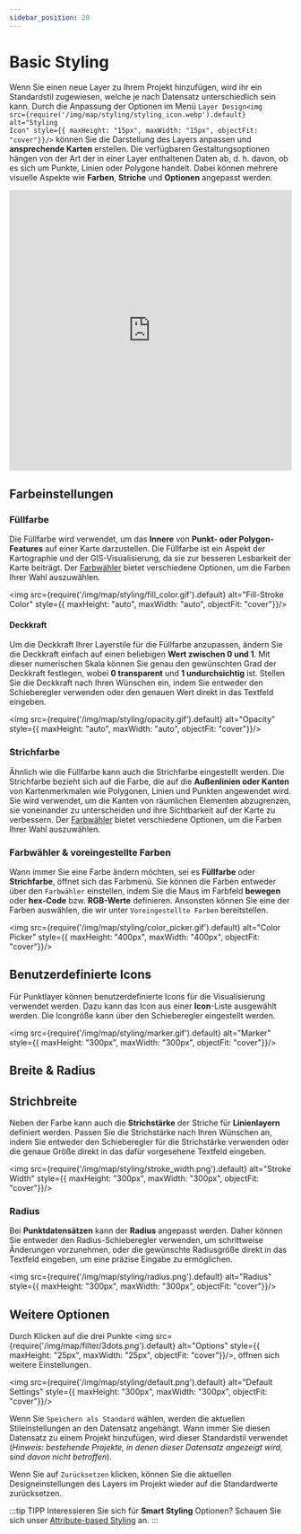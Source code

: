 ```yaml
---
sidebar_position: 20
---
```


# Basic Styling

Wenn Sie einen neue Layer zu Ihrem Projekt hinzufügen, wird ihr ein Standardstil zugewiesen, welche je nach Datensatz unterschiedlich sein kann. Durch die Anpassung der Optionen im Menü <code>Layer Design<img src={require('/img/map/styling/styling_icon.webp').default} alt="Styling Icon" style={{ maxHeight: "15px", maxWidth: "15px", objectFit: "cover"}}/></code> können Sie die Darstellung des Layers anpassen und **ansprechende Karten** erstellen. Die verfügbaren Gestaltungsoptionen hängen von der Art der in einer Layer enthaltenen Daten ab, d. h. davon, ob es sich um Punkte, Linien oder Polygone handelt. Dabei können mehrere visuelle Aspekte wie **Farben**, **Striche** und **Optionen** angepasst werden.

<iframe width="100%" height="500" src="https://www.youtube.com/embed/RZej6OfSBOs?si=L30N4-S753Hu6cm-" title="YouTube video player" frameborder="0" allow="accelerometer; autoplay; clipboard-write; encrypted-media; gyroscope; picture-in-picture; web-share" referrerpolicy="strict-origin-when-cross-origin" allowfullscreen></iframe>

## Farbeinstellungen

### Füllfarbe

Die Füllfarbe wird verwendet, um das **Innere** von **Punkt- oder Polygon-Features** auf einer Karte darzustellen. Die Füllfarbe ist ein Aspekt der Kartographie und der GIS-Visualisierung, da sie zur besseren Lesbarkeit der Karte beiträgt. Der [Farbwähler](#farbwähler--voreingestellte-farben) bietet verschiedene Optionen, um die Farben Ihrer Wahl auszuwählen.

<div style={{ display: 'flex', flexDirection: 'column', alignItems: 'center'}}>

  <img src={require('/img/map/styling/fill_color.gif').default} alt="Fill-Stroke Color" style={{ maxHeight: "auto", maxWidth: "auto", objectFit: "cover"}}/>

</div> 

#### Deckkraft

Um die Deckkraft Ihrer Layerstile für die Füllfarbe anzupassen, ändern Sie die Deckkraft einfach auf einen beliebigen **Wert zwischen 0 und 1**. Mit dieser numerischen Skala können Sie genau den gewünschten Grad der Deckkraft festlegen, wobei **0 transparent** und **1 undurchsichtig** ist. Stellen Sie die Deckkraft nach Ihren Wünschen ein, indem Sie entweder den Schieberegler verwenden oder den genauen Wert direkt in das Textfeld eingeben.

<div style={{ display: 'flex', flexDirection: 'column', alignItems: 'center'}}>

  <img src={require('/img/map/styling/opacity.gif').default} alt="Opacity" style={{ maxHeight: "auto", maxWidth: "auto", objectFit: "cover"}}/>

</div> 


### Strichfarbe

Ähnlich wie die Füllfarbe kann auch die Strichfarbe eingestellt werden. Die Strichfarbe bezieht sich auf die Farbe, die auf die **Außenlinien oder Kanten** von Kartenmerkmalen wie Polygonen, Linien und Punkten angewendet wird. Sie wird verwendet, um die Kanten von räumlichen Elementen abzugrenzen, sie voneinander zu unterscheiden und ihre Sichtbarkeit auf der Karte zu verbessern. Der [Farbwähler](#farbwähler--voreingestellte-farben) bietet verschiedene Optionen, um die Farben Ihrer Wahl auszuwählen.


### Farbwähler & voreingestellte Farben

Wann immer Sie eine Farbe ändern möchten, sei es **Füllfarbe** oder **Strichfarbe**, öffnet sich das Farbmenü. Sie können die Farben entweder über den <code>Farbwähler</code> einstellen, indem Sie die Maus im Farbfeld **bewegen** oder **hex-Code** bzw. **RGB-Werte** definieren. Ansonsten können Sie eine der Farben auswählen, die wir unter <code>Voreingestellte Farben</code> bereitstellen.

<div style={{ display: 'flex', flexDirection: 'column', alignItems: 'center'}}>

  <img src={require('/img/map/styling/color_picker.gif').default} alt="Color Picker" style={{ maxHeight: "400px", maxWidth: "400px", objectFit: "cover"}}/>

</div> 


## Benutzerdefinierte Icons

Für Punktlayer können benutzerdefinierte Icons für die Visualisierung verwendet werden. Dazu kann das Icon aus einer **Icon**-Liste ausgewählt werden. Die Icongröße kann über den Schieberegler eingestellt werden.

<div style={{ display: 'flex', flexDirection: 'column', alignItems: 'center'}}>

  <img src={require('/img/map/styling/marker.gif').default} alt="Marker" style={{ maxHeight: "300px", maxWidth: "300px", objectFit: "cover"}}/>

</div> 

## Breite & Radius

## Strichbreite

Neben der Farbe kann auch die **Strichstärke** der Striche für **Linienlayern** definiert werden. Passen Sie die Strichstärke nach Ihren Wünschen an, indem Sie entweder den Schieberegler für die Strichstärke verwenden oder die genaue Größe direkt in das dafür vorgesehene Textfeld eingeben.

<div style={{ display: 'flex', flexDirection: 'column', alignItems: 'center'}}>

  <img src={require('/img/map/styling/stroke_width.png').default} alt="Stroke Width" style={{ maxHeight: "300px", maxWidth: "300px", objectFit: "cover"}}/>

</div> 


### Radius

Bei **Punktdatensätzen** kann der **Radius** angepasst werden. Daher können Sie entweder den Radius-Schieberegler verwenden, um schrittweise Änderungen vorzunehmen, oder die gewünschte Radiusgröße direkt in das Textfeld eingeben, um eine präzise Eingabe zu ermöglichen.

<div style={{ display: 'flex', flexDirection: 'column', alignItems: 'center'}}>

  <img src={require('/img/map/styling/radius.png').default} alt="Radius" style={{ maxHeight: "300px", maxWidth: "300px", objectFit: "cover"}}/>

</div> 


## Weitere Optionen

Durch Klicken auf die drei Punkte <img src={require('/img/map/filter/3dots.png').default} alt="Options" style={{ maxHeight: "25px", maxWidth: "25px", objectFit: "cover"}}/>,  öffnen sich weitere Einstellungen. 

<div style={{ display: 'flex', flexDirection: 'column', alignItems: 'center'}}>

  <img src={require('/img/map/styling/default.png').default} alt="Default Settings" style={{ maxHeight: "300px", maxWidth: "300px", objectFit: "cover"}}/>

</div> 

Wenn Sie <code>Speichern als Standard</code> wählen, werden die aktuellen Stileinstellungen an den Datensatz angehängt. Wann immer Sie diesen Datensatz zu einem Projekt hinzufügen, wird dieser Standardstil verwendet (*Hinweis: bestehende Projekte, in denen dieser Datensatz angezeigt wird, sind davon nicht betroffen*). 

Wenn Sie auf <code>Zurücksetzen</code> klicken, können Sie die aktuellen Designeinstellungen des Layers im Projekt wieder auf die Standardwerte zurücksetzen. 


:::tip TIPP
Interessieren Sie sich für **Smart Styling** Optionen? Schauen Sie sich unser  [Attribute-based Styling](../layer_style/attribute_based_styling) an.
:::
